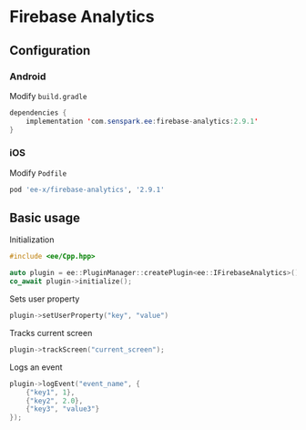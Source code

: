 # Firebase Analytics
## Configuration
### Android
Modify `build.gradle`
```java
dependencies {
    implementation 'com.senspark.ee:firebase-analytics:2.9.1'
}
```

### iOS
Modify `Podfile`
```ruby
pod 'ee-x/firebase-analytics', '2.9.1'
```

## Basic usage
Initialization
```cpp
#include <ee/Cpp.hpp>

auto plugin = ee::PluginManager::createPlugin<ee::IFirebaseAnalytics>();
co_await plugin->initialize();
```

Sets user property
```cpp
plugin->setUserProperty("key", "value")
```

Tracks current screen
```cpp
plugin->trackScreen("current_screen");
```

Logs an event
```cpp
plugin->logEvent("event_name", {
    {"key1", 1},
    {"key2", 2.0},
    {"key3", "value3"}
});
```